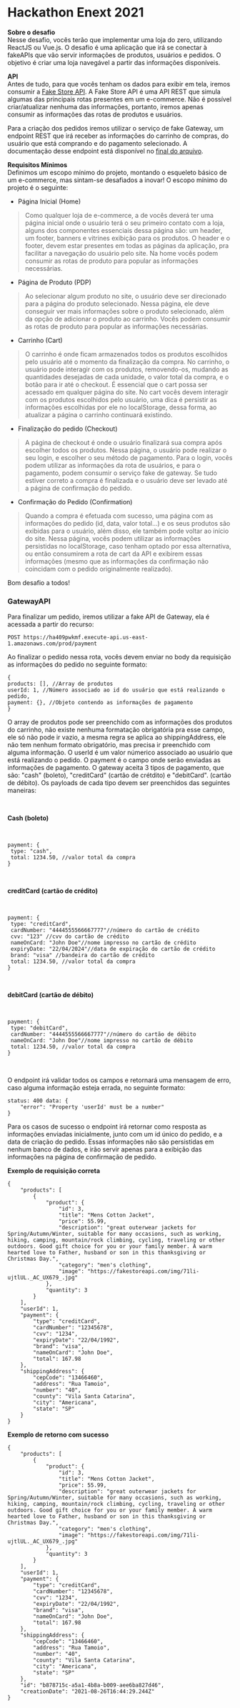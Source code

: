 # Hackathon Enext 2021
  

**Sobre o desafio**
<br/>
Nesse desafio, vocês terão que implementar uma loja do zero, utilizando ReactJS ou Vue.js. O desafio é uma aplicação que irá se conectar à fakeAPIs que vão servir informações de produtos, usuários e pedidos. O objetivo é criar uma loja navegável a partir das informações disponíveis.

**API**
<br/>
Antes de tudo, para que vocês tenham os dados para exibir em tela, iremos consumir a [Fake Store API]('https://fakestoreapi.com/docs'). A Fake Store API é uma API REST que simula algumas das principais rotas presentes em um e-commerce. Não é possível criar/atualizar nenhuma das informações, portanto, iremos apenas consumir as informações das rotas de produtos e usuários.

Para a criação dos pedidos iremos utilizar o serviço de fake Gateway, um endpoint REST que irá receber as informações do carrinho de compras, do usuário que está comprando e do pagamento selecionado. A documentação desse endpoint está disponível no [final do arquivo](#gateway).

**Requisitos Mínimos**
<br/>
Definimos um escopo mínimo do projeto, montando o esqueleto básico de um e-commerce, mas sintam-se desafiados a inovar! O escopo mínimo do projeto é o seguinte:
<br/>
- Página Inicial (Home)
> Como qualquer loja de e-commerce, a de vocês deverá ter uma página inicial onde o usuário terá o seu primeiro contato com a loja, alguns dos componentes essenciais dessa página são: um header, um footer, banners e vitrines exibição para os produtos. O header e o footer, devem estar presentes em todas as páginas da aplicação, pra facilitar a navegação  do usuário pelo site. Na home vocês podem consumir as rotas de produto para popular as informações necessárias.
- Página de Produto (PDP)
> Ao selecionar algum produto no site, o usuário deve ser direcionado para a página do produto selecionado. Nessa página, ele deve conseguir ver mais informações sobre o produto selecionado, além da opção de adicionar o produto ao carrinho. Vocês podem consumir as rotas de produto para popular as informações necessárias.
- Carrinho (Cart)
> O carrinho é onde ficam armazenados todos os produtos escolhidos pelo usuário até o momento da finalização da compra. No carrinho, o usuário pode interagir com os produtos, removendo-os, mudando as quantidades desejadas de cada unidade, o valor total da compra, e o botão para ir até o checkout. É essencial que o cart possa ser acessado em qualquer página do site. No cart vocês devem interagir com os produtos escolhidos pelo usuário, uma dica é persistir as informações escolhidas por ele no localStorage, dessa forma, ao atualizar a página o carrinho continuará existindo.
- Finalização do pedido (Checkout)
> A página de checkout é onde o usuário finalizará sua compra após escolher todos os produtos. Nessa página, o usuário pode realizar o seu login, e escolher o seu método de pagamento. Para o login, vocês podem utilizar as informações da rota de usuários, e para o pagamento, podem consumir o serviço fake de gateway. Se tudo estiver correto a compra é finalizada e o usuário deve ser levado até a página de confirmação do pedido.
- Confirmação do Pedido (Confirmation)
> Quando a compra é efetuada com sucesso, uma página com as informações do pedido (id, data, valor total...) e os seus produtos são exibidas para o usuário, além disso, ele também pode voltar ao início do site. Nessa página, vocês podem utilizar as informações persistidas no localStorage, caso tenham optado por essa alternativa, ou então consumirem a rota de cart da API e exibirem essas informações (mesmo que as informações da confirmação não coincidam com o pedido originalmente realizado).

Bom desafio a todos!

<a name="gateway"></a>
### GatewayAPI

Para finalizar um pedido, iremos utilizar a fake API de Gateway, ela é acessada a partir do recurso:

```
POST https://ha409pwkmf.execute-api.us-east-1.amazonaws.com/prod/payment
```

Ao finalizar o pedido nessa rota, vocês devem enviar no body da requisição as informações do pedido no seguinte formato:

```
{
products: [], //Array de produtos
userId: 1, //Número associado ao id do usuário que está realizando o pedido,
payment: {}, //Objeto contendo as informações de pagamento
}
```

O array de produtos pode ser preenchido com as informações dos produtos do carrinho, não existe nenhuma formatação obrigatória pra esse campo, ele só não pode ir vazio, a mesma regra se aplica ao shippingAddress, ele não tem nenhum formato obrigatório, mas precisa ir preenchido com alguma informação. O userId é um valor númerico associado ao usuário que está realizando o pedido. O payment é o campo onde serão enviadas as informações de pagamento. O gateway aceita 3 tipos de pagamento, que são: "cash" (boleto), "creditCard" (cartão de crétdito) e "debitCard". (cartão de débito). Os payloads de cada tipo devem ser preenchidos das seguintes maneiras:

<br/>

**Cash (boleto)**

<br/>

```
payment: {
 type: "cash",
 total: 1234.50, //valor total da compra
}
```
<br>

**creditCard (cartão de crédito)**

<br/>

```
payment: {
 type: "creditCard",
 cardNumber: "4444555566667777"//número do cartão de crédito
 cvv: "123" //cvv do cartão de crédito
 nameOnCard: "John Doe"//nome impresso no cartão de crédito
 expiryDate: "22/04/2024"//data de expiração do cartão de crédito
 brand: "visa" //bandeira do cartão de crédito 
 total: 1234.50, //valor total da compra
}
```
<br/>

**debitCard (cartão de débito)**

<br/>

```
payment: {
 type: "debitCard",
 cardNumber: "4444555566667777"//número do cartão de débito 
 nameOnCard: "John Doe"//nome impresso no cartão de débito
 total: 1234.50, //valor total da compra
}
```
<br/>

O endpoint irá validar todos os campos e retornará uma mensagem de erro, caso alguma informação esteja errada, no seguinte formato:

```
status: 400 data: {
    "error": "Property 'userId' must be a number"
}
```
Para os casos de sucesso o endpoint irá retornar como resposta as informações enviadas inicialmente, junto com um id único do pedido, e a data de criação do pedido. Essas informações não são persistidas em nenhum banco de dados, e irão servir apenas para a exibição das informações na página de confirmação de pedido.

**Exemplo de requisição correta**
```
{
    "products": [
        {
            "product": {
                "id": 3,
                "title": "Mens Cotton Jacket",
                "price": 55.99,
                "description": "great outerwear jackets for Spring/Autumn/Winter, suitable for many occasions, such as working, hiking, camping, mountain/rock climbing, cycling, traveling or other outdoors. Good gift choice for you or your family member. A warm hearted love to Father, husband or son in this thanksgiving or Christmas Day.",
                "category": "men's clothing",
                "image": "https://fakestoreapi.com/img/71li-ujtlUL._AC_UX679_.jpg"
            },
            "quantity": 3
        }
    ],
    "userId": 1,
    "payment": {
        "type": "creditCard",
        "cardNumber": "12345678",
        "cvv": "1234",
        "expiryDate": "22/04/1992",
        "brand": "visa",
        "nameOnCard": "John Doe",
        "total": 167.98
    },
    "shippingAddress": {
        "cepCode": "13466460",
        "address": "Rua Tamoio",
        "number": "40",
        "county": "Vila Santa Catarina",
        "city": "Americana",
        "state": "SP"
    }
}
```

**Exemplo de retorno com sucesso**
```
{
    "products": [
        {
            "product": {
                "id": 3,
                "title": "Mens Cotton Jacket",
                "price": 55.99,
                "description": "great outerwear jackets for Spring/Autumn/Winter, suitable for many occasions, such as working, hiking, camping, mountain/rock climbing, cycling, traveling or other outdoors. Good gift choice for you or your family member. A warm hearted love to Father, husband or son in this thanksgiving or Christmas Day.",
                "category": "men's clothing",
                "image": "https://fakestoreapi.com/img/71li-ujtlUL._AC_UX679_.jpg"
            },
            "quantity": 3
        }
    ],
    "userId": 1,
    "payment": {
        "type": "creditCard",
        "cardNumber": "12345678",
        "cvv": "1234",
        "expiryDate": "22/04/1992",
        "brand": "visa",
        "nameOnCard": "John Doe",
        "total": 167.98
    },
    "shippingAddress": {
        "cepCode": "13466460",
        "address": "Rua Tamoio",
        "number": "40",
        "county": "Vila Santa Catarina",
        "city": "Americana",
        "state": "SP"
    },
    "id": "b878715c-a5a1-4b8a-b009-aee6ba827d46",
    "creationDate": "2021-08-26T16:44:29.244Z"
}
```


